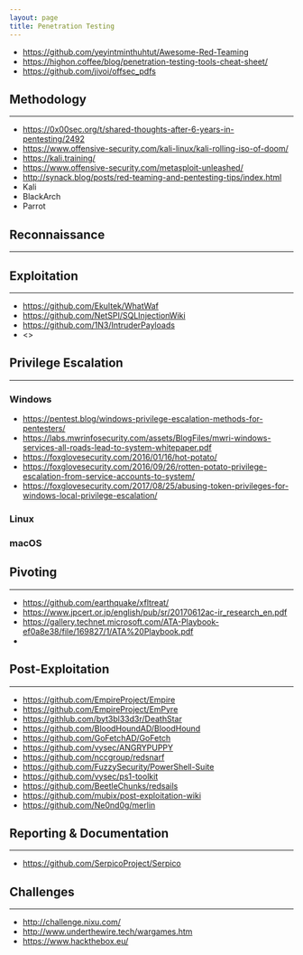 ```yaml
---
layout: page
title: Penetration Testing
---
```


- <https://github.com/yeyintminthuhtut/Awesome-Red-Teaming>
- <https://highon.coffee/blog/penetration-testing-tools-cheat-sheet/>
- <https://github.com/jivoi/offsec_pdfs>

## Methodology
---
- <https://0x00sec.org/t/shared-thoughts-after-6-years-in-pentesting/2492>
- <https://www.offensive-security.com/kali-linux/kali-rolling-iso-of-doom/>
- <https://kali.training/>
- <https://www.offensive-security.com/metasploit-unleashed/>
- <http://synack.blog/posts/red-teaming-and-pentesting-tips/index.html>
- Kali
- BlackArch
- Parrot

## Reconnaissance
---

## Exploitation
---
- <https://github.com/Ekultek/WhatWaf>
- <https://github.com/NetSPI/SQLInjectionWiki>
- <https://github.com/1N3/IntruderPayloads>
- <>

## Privilege Escalation
---
### Windows
- <https://pentest.blog/windows-privilege-escalation-methods-for-pentesters/>
- <https://labs.mwrinfosecurity.com/assets/BlogFiles/mwri-windows-services-all-roads-lead-to-system-whitepaper.pdf>
- <https://foxglovesecurity.com/2016/01/16/hot-potato/>
- <https://foxglovesecurity.com/2016/09/26/rotten-potato-privilege-escalation-from-service-accounts-to-system/>
- <https://foxglovesecurity.com/2017/08/25/abusing-token-privileges-for-windows-local-privilege-escalation/>

### Linux

### macOS

## Pivoting
---
- <https://github.com/earthquake/xfltreat/>
- <https://www.jpcert.or.jp/english/pub/sr/20170612ac-ir_research_en.pdf>
- <https://gallery.technet.microsoft.com/ATA-Playbook-ef0a8e38/file/169827/1/ATA%20Playbook.pdf>
-

## Post-Exploitation
---
- <https://github.com/EmpireProject/Empire>
- <https://github.com/EmpireProject/EmPyre>
- <https://githlub.com/byt3bl33d3r/DeathStar>
- <https://github.com/BloodHoundAD/BloodHound>
- <https://github.com/GoFetchAD/GoFetch>
- <https://github.com/vysec/ANGRYPUPPY>
- <https://github.com/nccgroup/redsnarf>
- <https://github.com/FuzzySecurity/PowerShell-Suite>
- <https://github.com/vysec/ps1-toolkit>
- <https://github.com/BeetleChunks/redsails>
- <https://github.com/mubix/post-exploitation-wiki>
- <https://github.com/Ne0nd0g/merlin>

## Reporting & Documentation
---
- <https://github.com/SerpicoProject/Serpico>

## Challenges
---
- <http://challenge.nixu.com/>
- <http://www.underthewire.tech/wargames.htm>
- <https://www.hackthebox.eu/>
